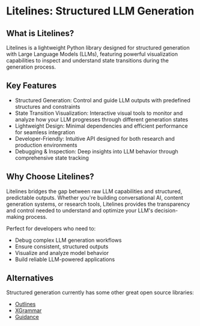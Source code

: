 # Litelines: Structured LLM Generation

## What is Litelines?

Litelines is a lightweight Python library designed for structured generation with Large Language Models (LLMs), featuring powerful visualization capabilities to inspect and understand state transitions during the generation process.

## Key Features

- Structured Generation: Control and guide LLM outputs with predefined structures and constraints
- State Transition Visualization: Interactive visual tools to monitor and analyze how your LLM progresses through different generation states
- Lightweight Design: Minimal dependencies and efficient performance for seamless integration
- Developer-Friendly: Intuitive API designed for both research and production environments
- Debugging & Inspection: Deep insights into LLM behavior through comprehensive state tracking

## Why Choose Litelines?

Litelines bridges the gap between raw LLM capabilities and structured, predictable outputs. Whether you're building conversational AI, content generation systems, or research tools, Litelines provides the transparency and control needed to understand and optimize your LLM's decision-making process.

Perfect for developers who need to:

- Debug complex LLM generation workflows
- Ensure consistent, structured outputs
- Visualize and analyze model behavior
- Build reliable LLM-powered applications

## Alternatives

Structured generation currently has some other great open source libraries:

- [Outlines](https://dottxt-ai.github.io/outlines)
- [XGrammar](https://xgrammar.mlc.ai/docs/)
- [Guidance](https://github.com/guidance-ai/guidance)
